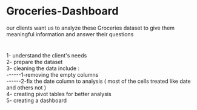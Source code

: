 # Groceries-Dashboard
our clients want us to analyze these Groceries dataset to give them meaningful information and answer their questions
# 
1- understand the client's needs <br />
2- prepare the dataset <br />
3- cleaning the data include : <br />
------1-removing the empty columns <br />
------2-fix the date column to analysis ( most of the cells treated like date and others not )<br />
4- creating pivot tables for better analysis<br />
5- creating a dashboard <br />
